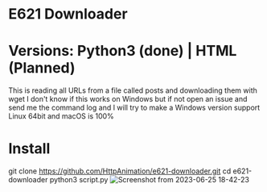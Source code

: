 # E621 Downloader
# Versions: Python3 (done) | HTML (Planned)

This is reading all URLs from a file called posts and downloading them with wget I don't know if this works on Windows but if not open an issue and send me the command log and I will try to make a Windows version support Linux 64bit and macOS is 100%


# Install
git clone https://github.com/HttpAnimation/e621-downloader.git
cd e621-downloader
python3 script.py
![Screenshot from 2023-06-25 18-42-23](https://github.com/HttpAnimation/e621-downloader/assets/97435656/b0656f38-4994-479a-9455-be1764fcefd7)
